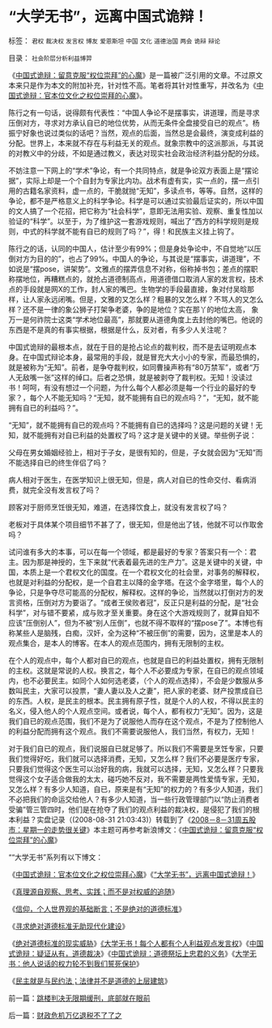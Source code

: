 # “大学无书”，远离中国式诡辩！

标签： `君权` `裁决权` `发言权` `博友` `爱恩斯坦` `中国` `文化` `道德治国` `两会` `诡辩` `辩论` 

目录： `社会阶层分析利益博羿`

《[中国式诡辩：留意克服“权位崇拜”的心魔](../../../2008/10/10/中国式诡辩：官本位文化之权位崇拜心魔.md)》是一篇被广泛引用的文章。不过原文本来只是作为本文的附加补充，针对性不高。笔者将其针对性重写，并改名为《[中国式诡辩：官本位文化之权位崇拜的心魔](../../../2008/10/10/中国式诡辩：官本位文化之权位崇拜心魔.md)》。

陈行之有一句话，说得颇有代表性：“中国人争论不是摆事实，讲道理，而是寻求压倒对方，寻求对方承认自已的地位优势，从而无条件全盘接受自已的观点”。杨振宁好象也说过类似的话吧？当然，观点的后面，当然总是会最终，演变成利益的分配。世界上，本来就不存在与利益无关的观点。就象宗教中的这派那派，与其说的对教义中的分歧，不如是通过教义，表达对现实社会政治经济利益分配的分歧。



不妨注意一下网上的“学术”争论，有一个共同特点，就是争论双方表面上是“摆论据”，实际上却是一个个自封为专家比内功。战术有虚有实，实一点的，摆一点引用的古籍名家资料，虚一点的，干脆就抛“无知”，多读点书，等等。自然，这样的争论，都不是严格意义上的科学争论。科学是可以通过实验最后证实的，所以中国的文人搞了一个花招，把它称为“社会科学”，意即无法用实验、观察、重复性加以验证的“科学”。以至于，为了维护这一套游戏规则，喊出了“西方的科学规则是规则，中式的科学就不能有自已的规则了吗？”，得！和民族主义挂上钩了。



陈行之的话，认同的中国人，估计至少有99%；但是身处争论中，不自觉地“以压倒对方为目的的”，也占了99%。中国人的争论，与其说是“摆事实，讲道理”，不如说是“摆pose，讲架势”。文雅点的摆弄信息不对称，俗称掉书包；差点的摆职称摆地位，再糟糕点的，就抢占道德制高点，用道德借口取消人家的发言权，技术点的手段就是网X的工作，封人家的嘴巴。生物学的手段最直接，象对付吴晗那样，让人家永远闭嘴。但是，文雅的又怎么样？粗暴的又怎么样？不骂人的又怎么样？还不是一律的象公狮子打架争老婆，争的是地位？实在那丫的地位太高，
象万一是何祚院士这类“学术地位最高”，那就要从道德角度上去封他的嘴巴。他说的东西是不是真的有事实根据，根据是什么，反对者，有多少人关注呢？



中国式诡辩的最根本点，就在于目的是抢占论点的裁判权，而不是去证明观点本身。在中国式辩论本身，最常用的手段，就是冒充大大小小的专家，而最恐惧的，就是被称为“无知”。前者，是争夺裁判权，如同曹操声称有“80万禁军”，或者“万人无敌嘴一张”这样的绰口。后者之恐惧，就是被剥夺了裁判权。无知！没读过书！呵呵，有没有想过一个问题，为什么每个人都必须是每一个行业的最好的专家？，每个人不能无知吗？“无知，就不能拥有自已的观点吗？”，“无知，就不能拥有自已的利益吗？”。



“无知”，就不能拥有自已的观点吗？不能拥有自已的选择吗？这是问题的关键！无知，就不能拥有对自已利益的处置权了吗？这才是关键中的关键。举些例子说：

父母在男女婚姻经验上，相对于子女，是很有知的，但是，子女就会因为“无知”而不能选择自已的终生伴侣了吗？

病人相对于医生，在医学知识上很无知，但是，病人对自已的性命交付、看病消费，就完全没有发言权了吗？

顾客对于厨师烹饪很无知，难道，在选择饮食上，就没有发言权了吗？

老板对于具体某个项目细节不甚了了，很无知，但是他出了钱，他就不可以作取舍吗？



试问谁有多大的本事，可以在每一个领域，都是最好的专家？答案只有一个：君主。因为那是神授的，生下来就“代表着最先进的生产力”。这是关键中的关键，中国，本质上是一个君权文化的国度。在一个君权文化的社会里，对事务的解释权，也就是对利益的分配权，是一个自君主以降的金字塔。在这个金字塔里，每个人的争论，只是争夺尽可能高的分配权，解释权。这样的争论，当然就以打倒对方的发言资格，压倒对方为要诣了。“成者王侯败者冠”，反正只是利益的分配，是“社会科学”，对与错不要紧，成与败才至关重要。身在这个大游戏规则了，就算自知不应该“压倒别人”，但为不被“别人压倒”，也就不得不取样的“摆pose了”。本博也有称某些人是脑残，白痴，汉奸，全为这种“不被压倒”的需要，因为，这里是本人的观点集合，是本人的博客。在本人的观点范围内，拥有无限制的主权。



在个人的观点中，每个人都对自已的观点，也就是自已的利益处置权，拥有无限制的主权。这就是常说的人权。换言之，每个人不必要成为专家，在自已的观点领域内，也不必要民主。如同个人如何选老婆，（个人的观点选择），不会是少数服从多数叫民主，大家可以投票，“妻人妻以及人之妻”，把人家的老婆、财产投票成自已的东西。人权，是民主的根本。民主拥有原子性，就是个人的人权，不得以民主的名义，侵入他人的个人观点空间。或者说，每个人，都有权力“无知”。因为，这是我们自已的观点范围，我们不是为了说服他人而存在这个观点，不是为了控制他人的利益分配而拥有这个观点。我们不需要说服他人，我们当然，有权力，无知！



对于我们自已的观点，我们说服自已就足够了。所以我们不需要是烹饪专家，只要我们觉得好吃，我们就可以选择消费，无知，又怎么样？我们不必要是医疗专家，只要我们觉得这个医生可以治好我的病，我就可以选择，无知，又怎么样？只要我觉得这个女子适合做我的太太，碰巧她不反对，我不需要是两性爱情专家，无知，又怎么样？有多少人知道，自已，原来是有“无知”的权力的？有多少人知道，我们不必把我们的命运交给他人？有多少人知道，当一些行政管理部门以“防止消费者受骗”管三管四时，他们是在抢夺了我们的观点利益的裁决权，是侵犯了我们的根本利益？实盘记录（(2008-08-31
21:03:43)）转载到了《[2008－8－31](http://darthvadfunds.blogspot.com/2009/03/2008-08-31-210343.html)[周五股市：星期一的走势很关键](http://darthvadfunds.blogspot.com/2009/03/2008-08-31-210343.html)》本主题可再参考新浪博文：《[中国式诡辩：留意克服“权位崇拜”的心魔](../../../2008/10/10/中国式诡辩：官本位文化之权位崇拜心魔.md)》



““大学无书”系列有以下博文：

《[中国式诡辩：官本位文化之权位崇拜心魔](../../../2008/10/10/中国式诡辩：官本位文化之权位崇拜心魔.md)》《[“大学无书”，远离中国式诡辩！](../../../2008/8/31/“大学无书”，远离中国式诡辩！.md)》

《[真理源自观察、思考、实践；而不是对权威的追随](../../../2008/6/6/真理源自观察、思考、实践；而不是对权威的追随.md)》

《[信仰，个人世界观的基础断言；不是绝对的道德标准](../../../2009/3/11/信仰，个人世界观的基础断言；不是绝对的道德标准.md)》

《[寻求绝对道德标准无助现代化建设](http://blog.sina.com.cn/s/blog_5563a64d0100c6eq.html)》

《[绝对道德标准的现实威胁](../../../2009/3/13/绝对道德标准对现实的负面作用.md)》[《大学无书！每个人都有个人利益观点发言权](../../../2009/3/24/大学无书！每个人都有个人利益观点发言权.md)》《[中国式诡辩：疑证从有，道德裁决](../../../2009/3/25/中国式诡辩：疑证从有，君权裁决.md)》《[中国式诡辩：道德祭坛上忠君的义务](../../../2009/3/25/中国式诡辩：道德祭坛上忠君的义务.md)》《[大学无书：他人说话的权力轮不到我们誓死保护](../../../2009/3/26/他人说话的权力轮不到我们誓死保护.md)》

《[民主就是与民约法；法律并不是道德的上层建筑](../../../2007/9/30/民主就是与民约法；法律并不是道德的上层建筑.md)》

前一篇：[跳楼判决无限期缓刑，底部就在眼前](../../../2008/8/28/跳楼判决无限期缓刑，底部就在眼前.md)

后一篇：[财政危机万亿退税不了了之](../../../2008/9/1/财政危机万亿退税不了了之.md)